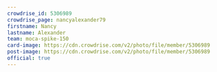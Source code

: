 ```yaml
---
crowdrise_id: 5306989
crowdrise_page: nancyalexander79
firstname: Nancy 
lastname: Alexander
team: moca-spike-150
card-image: https://cdn.crowdrise.com/v2/photo/file/member/5306989
post-image: https://cdn.crowdrise.com/v2/photo/file/member/5306989
official: true
---
```

